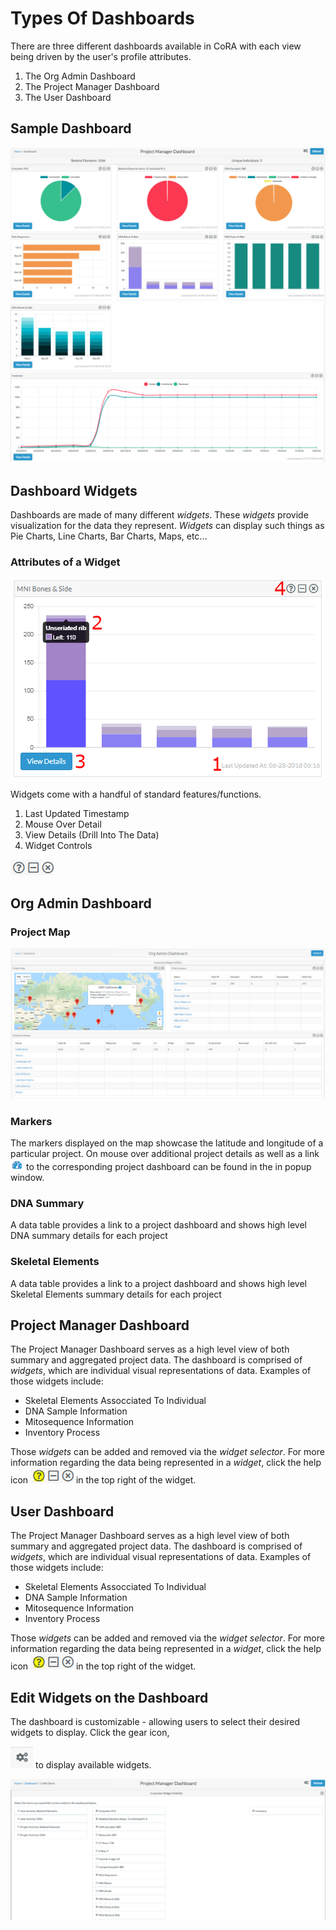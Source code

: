 # Types Of Dashboards

There are three different dashboards available in CoRA with each view being driven by the user's profile attributes.
1.  The Org Admin Dashboard
2.  The Project Manager Dashboard
3.  The User Dashboard

## Sample Dashboard

![sampleDash1](../assets/screenshots/dashboard/sampleDash1.png)
![sampleDash2](../assets/screenshots/dashboard/sampleDash2.png)


## Dashboard Widgets

 Dashboards are made of many different *widgets*.  These *widgets* provide visualization for the data they represent.  *Widgets* can display such things as Pie Charts, Line Charts, Bar Charts, Maps, etc...

### Attributes of a Widget
 
![widget](../assets/screenshots/dashboard/stacked_numbers.png)
  
Widgets come with a handful of standard features/functions. 

1.  Last Updated Timestamp
2.  Mouse Over Detail
3.  View Details (Drill Into The Data)
4.  Widget Controls   

![widget](../assets/screenshots/dashboard/control.png)


## Org Admin Dashboard

### Project Map
![orgAdminDashboard](../assets/screenshots/dashboard/orgAdminDashboard.PNG)


### Markers
The markers displayed on the map showcase the latitude and longitude of a particular project. 
On mouse over additional project details as well as a link ![dashboard icon](../assets/screenshots/dashboard/dash-icon.PNG)
 to the corresponding project dashboard can be found in the in popup window.

### DNA Summary
A data table provides a link to a project dashboard and shows high level DNA summary details for each project

### Skeletal Elements
A data table provides a link to a project dashboard and shows high level Skeletal Elements summary details for each project


## Project Manager Dashboard
The Project Manager Dashboard serves as a high level view of both summary and aggregated project data. 
The dashboard is comprised of *widgets*, which are individual visual representations of data.  Examples of those widgets include:
  
  * Skeletal Elements Assocciated To Individual
  * DNA Sample Information
  * Mitosequence Information
  * Inventory Process
  
Those *widgets* can be added and removed via the *widget selector*.  For more information regarding the data being represented in a *widget*, click the help icon  ![widget](../assets/screenshots/dashboard/help.png)
 in the top right of the widget.
 
## User Dashboard
The Project Manager Dashboard serves as a high level view of both summary and aggregated project data. 
The dashboard is comprised of *widgets*, which are individual visual representations of data.  Examples of those widgets include:
  
  * Skeletal Elements Assocciated To Individual
  * DNA Sample Information
  * Mitosequence Information
  * Inventory Process
  
Those *widgets* can be added and removed via the *widget selector*.  For more information regarding the data being represented in a *widget*, click the help icon  ![widget](../assets/screenshots/dashboard/help.png)
 in the top right of the widget.
 

## Edit Widgets on the Dashboard

The dashboard is customizable - allowing users to select their desired widgets to display. Click the gear icon,

![gearz](../assets/screenshots/dashboard/gearz.png) to display available widgets. 

![customizeWidgets](../assets/screenshots/dashboard/customizeWidgets.png) 
 
 
